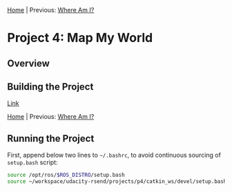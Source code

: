 [Home](../../README.md) | Previous: [Where Am I?](../p3/p3-where-am-i.md)

# Project 4: Map My World

## Overview

## Building the Project

[Link](p4-preliminary-config.md)

[Home](../../README.md) | Previous: [Where Am I?](../p3/p3-where-am-i.md)

## Running the Project

First, append below two lines to `~/.bashrc`, to avoid continuous sourcing of `setup.bash` script:

```bash
source /opt/ros/$ROS_DISTRO/setup.bash
source ~/workspace/udacity-rsend/projects/p4/catkin_ws/devel/setup.bash
```
